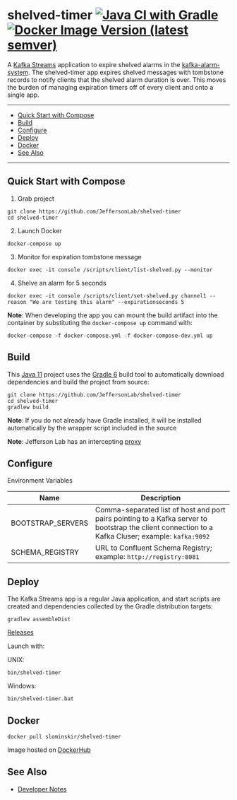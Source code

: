 # shelved-timer [![Java CI with Gradle](https://github.com/JeffersonLab/shelved-timer/workflows/Java%20CI%20with%20Gradle/badge.svg)](https://github.com/JeffersonLab/shelved-timer/actions?query=workflow%3A%22Java+CI+with+Gradle%22) [![Docker Image Version (latest semver)](https://img.shields.io/docker/v/slominskir/shelved-timer?sort=semver&label=DockerHub)](https://hub.docker.com/r/slominskir/shelved-timer)
A [Kafka Streams](https://kafka.apache.org/documentation/streams/) application to expire shelved alarms in the [kafka-alarm-system](https://github.com/JeffersonLab/kafka-alarm-system). The shelved-timer app expires shelved messages with tombstone records to notify clients that the shelved alarm duration is over.   This moves the burden of managing expiration timers off of every client and onto a single app.

---
 - [Quick Start with Compose](https://github.com/JeffersonLab/shelved-timer#quick-start-with-compose)
 - [Build](https://github.com/JeffersonLab/shelved-timer#build)
 - [Configure](https://github.com/JeffersonLab/shelved-timer#configure)
 - [Deploy](https://github.com/JeffersonLab/shelved-timer#deploy)
 - [Docker](https://github.com/JeffersonLab/shelved-timer#docker)
 - [See Also](https://github.com/JeffersonLab/shelved-timer#see-also)
 ---

## Quick Start with Compose 
1. Grab project
```
git clone https://github.com/JeffersonLab/shelved-timer
cd shelved-timer
```
2. Launch Docker
```
docker-compose up
```
3. Monitor for expiration tombstone message 
```
docker exec -it console /scripts/client/list-shelved.py --monitor 
```
4. Shelve an alarm for 5 seconds
```
docker exec -it console /scripts/client/set-shelved.py channel1 --reason "We are testing this alarm" --expirationseconds 5
```

**Note**: When developing the app you can mount the build artifact into the container by substituting the `docker-compose up` command with:
```
docker-compose -f docker-compose.yml -f docker-compose-dev.yml up
```

## Build
This [Java 11](https://adoptopenjdk.net/) project uses the [Gradle 6](https://gradle.org/) build tool to automatically download dependencies and build the project from source:

```
git clone https://github.com/JeffersonLab/shelved-timer
cd shelved-timer
gradlew build
```
**Note**: If you do not already have Gradle installed, it will be installed automatically by the wrapper script included in the source

**Note**: Jefferson Lab has an intercepting [proxy](https://gist.github.com/slominskir/92c25a033db93a90184a5994e71d0b78)

## Configure
Environment Variables

| Name | Description |
|---|---|
| BOOTSTRAP_SERVERS | Comma-separated list of host and port pairs pointing to a Kafka server to bootstrap the client connection to a Kafka Cluser; example: `kafka:9092` |
| SCHEMA_REGISTRY | URL to Confluent Schema Registry; example: `http://registry:8081` |

## Deploy
The Kafka Streams app is a regular Java application, and start scripts are created and dependencies collected by the Gradle distribution targets:

```
gradlew assembleDist
```

[Releases](https://github.com/JeffersonLab/shelved-timer/releases)

Launch with:

UNIX:
```
bin/shelved-timer
```
Windows:
```
bin/shelved-timer.bat
```

## Docker
```
docker pull slominskir/shelved-timer
```
Image hosted on [DockerHub](https://hub.docker.com/r/slominskir/shelved-timer)

## See Also
   - [Developer Notes](https://github.com/JeffersonLab/shelved-timer/wiki/Developer-Notes)
